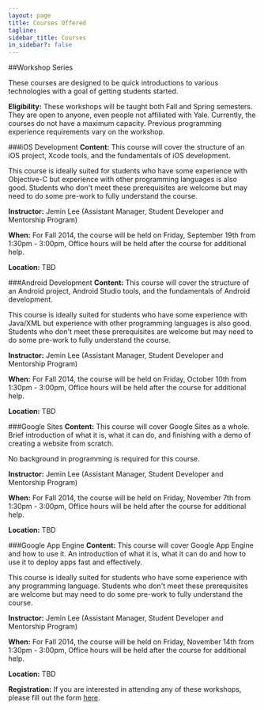 ```yaml
---
layout: page
title: Courses Offered
tagline:
sidebar_title: Courses
in_sidebar?: false
---
```


##Workshop Series

These courses are designed to be quick introductions to various technologies
with a goal of getting students started.

**Eligibility:**
These workshops will be taught both Fall and Spring semesters.
They are open to anyone, even people not affiliated with Yale. Currently,
the courses do not have a maximum capacity.
Previous programming experience requirements vary on the workshop.

###iOS Development
**Content:**
This course will cover the structure of an iOS project, Xcode tools, and the
fundamentals of iOS development.

This course is ideally suited for students who have some experience with Objective-C
but experience with other programming languages is also good. Students who don't
meet these prerequisites are welcome but may need to do some pre-work to fully
understand the course.

**Instructor:**
Jemin Lee (Assistant Manager, Student Developer and Mentorship Program)

**When:**
For Fall 2014, the course will be held on Friday, September 19th from 1:30pm - 3:00pm,
Office hours will be held after the course for additional help.

**Location:** TBD

###Android Development
**Content:**
This course will cover the structure of an Android project, Android Studio tools,
and the fundamentals of Android development.

This course is ideally suited for students who have some experience with Java/XML
but experience with other programming languages is also good. Students who don't
meet these prerequisites are welcome but may need to do some pre-work to fully
understand the course.

**Instructor:**
Jemin Lee (Assistant Manager, Student Developer and Mentorship Program)

**When:**
For Fall 2014, the course will be held on Friday, October 10th from 1:30pm - 3:00pm,
Office hours will be held after the course for additional help.

**Location:** TBD

###Google Sites
**Content:**
This course will cover Google Sites as a whole. Brief introduction of what it is,
what it can do, and finishing with a demo of creating a website from scratch.

No background in programming is required for this course.

**Instructor:**
Jemin Lee (Assistant Manager, Student Developer and Mentorship Program)

**When:**
For Fall 2014, the course will be held on Friday, November 7th from 1:30pm - 3:00pm,
Office hours will be held after the course for additional help.

**Location:** TBD

###Google App Engine
**Content:**
This course will cover Google App Engine and how to use it. An introduction of
what it is, what it can do and how to use it to deploy apps fast and effectively.

This course is ideally suited for students who have some experience with any
programming language. Students who don't meet these prerequisites are
welcome but may need to do some pre-work to fully understand the course.

**Instructor:**
Jemin Lee (Assistant Manager, Student Developer and Mentorship Program)

**When:**
For Fall 2014, the course will be held on Friday, November 14th from 1:30pm - 3:00pm,
Office hours will be held after the course for additional help.

**Location:** TBD


**Registration:**
If you are interested in attending any of these workshops, please fill out the
form [here](https://docs.google.com/a/yale.edu/forms/d/1BpWnnO3HAEMHsWuum2oeFnvUWKI5GTuu_kbRNkud62w/viewform).
